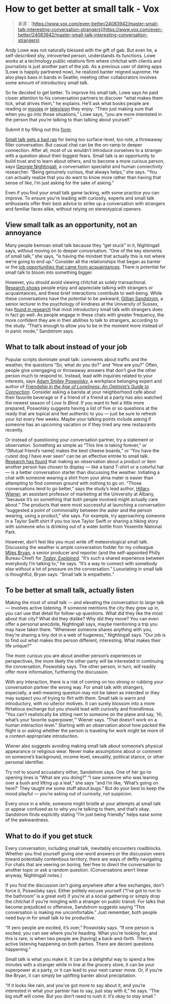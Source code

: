 <!--yml
category: 未分类
date: 2024-05-27 14:41:12
-->

# How to get better at small talk - Vox

> 来源：[https://www.vox.com/even-better/24083942/master-small-talk-interesting-conversation-strangers](https://www.vox.com/even-better/24083942/master-small-talk-interesting-conversation-strangers)

Andy Lowe was not naturally blessed with the gift of gab. But even he, a self-described shy, introverted person, understands its functions. Lowe works at a technology public relations firm where chitchat with clients and journalists is just another part of the job. As a previous user of dating apps (Lowe is happily partnered now), he realized banter reigned supreme. He also plays bass in bands in Seattle; meeting other collaborators involves some amount of introductory small talk. 

So he decided to get better. To improve his small talk, Lowe says he paid closer attention to his conversation partners to discover “what makes them tick, what drives them,” he explains. He’ll ask what books people are reading or [movies](/movies) or [television](/tv) they enjoy. “Then just making sure that when you go into those situations,” Lowe says, “you are more interested in the person that you’re talking to than talking about yourself.”

Submit it by filling out this [form](https://forms.gle/k4KXm1PcNQiP92LN7).

[Small talk gets a bad rap](/the-highlight/23191522/small-talk-friendship-how-to) for being too surface-level, too rote, a throwaway filler conversation. But casual chat can be the on-ramp to deeper connection. After all, most of us wouldn’t introduce ourselves to a stranger with a question about their biggest fears. Small talk is an opportunity to build trust and to learn about others, and to become a more curious person, says [Georgie Nightingall](https://www.georgienightingall.co.uk/), a conversation specialist and human connectivity researcher. “Being genuinely curious, that always helps,” she says. “You can actually realize that you do want to know more rather than having that sense of like, I’m just asking for the sake of asking.”

Even if you find your small talk game lacking, with some practice you can improve. To ensure you’re leading with curiosity, experts and small talk enthusiasts offer their best advice to strike up a conversation with strangers and familiar faces alike, without relying on stereotypical openers.

## View small talk as an opportunity, not an annoyance

Many people bemoan small talk because they “get stuck” in it, Nightingall says, without moving on to deeper conversation. “One of the key elements of small talk,” she says, “is having the mindset that actually this is not where we’re going to end up.” Consider all the relationships that began as banter or the [job opportunities that came from acquaintances](https://www.nytimes.com/2019/05/06/smarter-living/why-you-need-a-network-of-low-stakes-casual-friendships.html). There is potential for small talk to bloom into something bigger.

However, you should avoid viewing chitchat as solely transactional. [Research shows](/even-better/23670005/small-acts-kindness-matter-liking-gap) people enjoy and appreciate talking with strangers or acquaintances, and these brief interactions contribute to well-being. While these conversations have the potential to be awkward, [Gillian Sandstrom](https://gilliansandstrom.com/), a senior lecturer in the psychology of kindness at the University of Sussex, has [found in research](https://www.sciencedirect.com/science/article/pii/S0022103122000750?via%3Dihub) that most introductory small talk with strangers does in fact go well. As people engage in these chats with greater frequency, the more confident they are in their abilities to talk to strangers, according to the study. “That’s enough to allow you to be in the moment more instead of in panic mode,” Sandstrom says.

## What to talk about instead of your job

Popular scripts dominate small talk: comments about traffic and the weather, the questions “So, what do you do?” and “How are you?” Often, people give unengaging or throwaway answers that don’t give the other person much to respond to. Instead, lead with inquiries related to your interests, says [Adam Smiley Poswolsky,](https://www.smileyposwolsky.com/) a workplace belonging expert and author of [*Friendship in the Age of Loneliness: An Optimist’s Guide to Connection*](https://www.hachettebookgroup.com/titles/adam-smiley-poswolsky/friendship-in-the-age-of-loneliness/9780762472260/?lens=running-press). Consider asking a barista at your neighborhood cafe about their favorite beverage or if a friend of a friend at a party has also watched the newest season of *Love Is Blind*. If you want to feel a little more prepared, Poswolsky suggests having a list of five or so questions at the ready that are topical and feel authentic to you — just be sure to refresh your list every few weeks. Maybe your talking points include asking if someone has an upcoming vacation or if they tried any new restaurants recently. 

Or instead of questioning your conversation partner, try a statement or observation. Something as simple as “This line is taking forever,” or “[Mutual friend’s name] makes the best cheese boards,” or “You have the cutest dog I have ever seen” can be an effective entrée to small talk. [Research has found](https://myscp.onlinelibrary.wiley.com/doi/abs/10.1002/jcpy.1387) that making an observation about a product or item another person has chosen to display — like a band T-shirt or a colorful hat — is a better conversation starter than discussing the weather. Initiating a chat with someone wearing a shirt from your alma mater is easier than attempting to find common ground with nothing to go on. “Those conversations tend to go better,” says the study’s lead author, [Hillary Wiener](https://www.albany.edu/business/faculty/hillary-wiener), an assistant professor of marketing at the University at Albany, “because it’s on something that both people involved might actually care about.” The products that were most successful at launching a conversation “suggested a point of commonality between the asker and the person wearing, using a product,” she says. For example, try approaching someone in a Taylor Swift shirt if you too love Taylor Swift or sharing a hiking story with someone who is drinking out of a water bottle from Yosemite National Park.

However, don’t feel like you must write off meteorological small talk. Discussing the weather is ample conversation fodder for my colleague [Miles Bryan](/authors/miles-bryan), a senior producer and reporter (and the self-appointed Philly Bureau Chief) for [*Today, Explained*](/pages/today-explained). “It’s such a shared experience between everybody I’m talking to,” he says. “It’s a way to connect with somebody else without a lot of pressure on the conversation.” Luxuriating in small talk is thoughtful, Bryan says: “Small talk is empathetic.”

## To be better at small talk, actually listen

Making the most of small talk — and elevating the conversation to large talk — involves active listening. If someone mentions the city they grew up in, you can use that detail for follow-up questions. What did they like the most about that city? What did they dislike? Why did they move? You can even offer a personal anecdote, Nightingall says, maybe mentioning a trip you may have taken there. “Whenever someone shares anything with you, they’re sharing a tiny dot in a web of hugeness,” Nightingall says. “Our job is to find out what makes this person different, interesting. What makes their life unique?”

The more curious you are about another person’s experiences or perspectives, the more likely the other party will be interested in continuing the conversation, Poswolsky says. The other person, in turn, will readily offer more information, furthering the discussion. 

With any interaction, there is a risk of coming on too strong or rubbing your conversation partner the wrong way. For small talk with strangers, especially, a well-meaning question may not be taken as intended or they may suspect you of trying to flirt with them. Small talk is warm and introductory, with no ulterior motives. It can surely blossom into a more flirtatious exchange but you should lead with curiosity and friendliness. “You can’t realistically be sitting next to someone on the plane and say, ‘Hi, what’s your favorite superpower,’” Wiener says. “That doesn’t work on a human interaction level.” Starting with an observation about how packed the flight is or asking whether the person is traveling for work might be more of a context-appropriate introduction.

Wiener also suggests avoiding making small talk about someone’s physical appearance or religious wear. Never make assumptions about or comment on someone’s background, income level, sexuality, political stance, or other personal identifier.

Try not to sound accusatory either, Sandstrom says. One of her go-to opening lines is “What are you doing?” “I saw someone who was leaning over a bush and lifting up a leaf,” she says “and I’m like, ‘What’s going on here?’ They taught me some stuff about bugs.” But do your best to keep the mood playful — you’re asking out of curiosity, not suspicion. 

Every once in a while, someone might bristle at your attempts at small talk or appear confused as to why you’re talking to them, and that’s okay. Sandstrom finds explicitly stating “I’m just being friendly” helps ease some of the awkwardness.

## What to do if you get stuck

Every conversation, including small talk, inevitably encounters roadblocks. Whether you find yourself giving one-word answers or the discussion veers toward potentially contentious territory, there are ways of deftly navigating. For chats that are veering on boring, feel free to direct the conversation to another topic or ask a random question. (Conversations aren’t linear anyway, Nightingall notes.) 

If you find the discussion isn’t going anywhere after a few exchanges, don’t force it, Poswolsky says. Either politely excuse yourself (“I’ve got to run to the bathroom” is a great exit) if you’re at a social gathering or simply drop the chitchat if you’re mingling with a stranger on public transit. For talks that become prejudiced or offensive, Sandstrom suggests saying “This conversation is making me uncomfortable.” Just remember, both people need buy-in for small talk to be productive.

“If zero people are excited, it’s over,” Poswolsky says. “If one person is excited, you can see where you’re heading. What you’re looking for, and this is rare, is when two people are [having] a back-and-forth. There’s active listening happening on both parties. There are decent questions happening.”

Small talk is what you make it. It can be a delightful way to spend a few minutes with a stranger while in line at the grocery store, it can be your superpower at a party, or it can lead to your next career move. Or, if you’re like Bryan, it can simply be uplifting banter about precipitation.

“If it looks like rain, and you’ve got more to say about it, and you’re interested in what your partner has to say, just stay with it,” he says. “The big stuff will come. But you don’t need to rush it. It’s okay to stay small.”